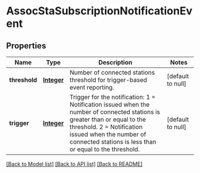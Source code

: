 # AssocStaSubscriptionNotificationEvent
## Properties

Name | Type | Description | Notes
------------ | ------------- | ------------- | -------------
**threshold** | [**Integer**](integer.md) | Number of connected stations threshold for trigger-based event reporting. | [default to null]
**trigger** | [**Integer**](integer.md) | Trigger for the notification: 1 &#x3D; Notification issued when the number of connected stations is greater than or equal to the threshold. 2 &#x3D; Notification issued when the number of connected stations is less than or equal to the threshold. | [default to null]

[[Back to Model list]](../README.md#documentation-for-models) [[Back to API list]](../README.md#documentation-for-api-endpoints) [[Back to README]](../README.md)

